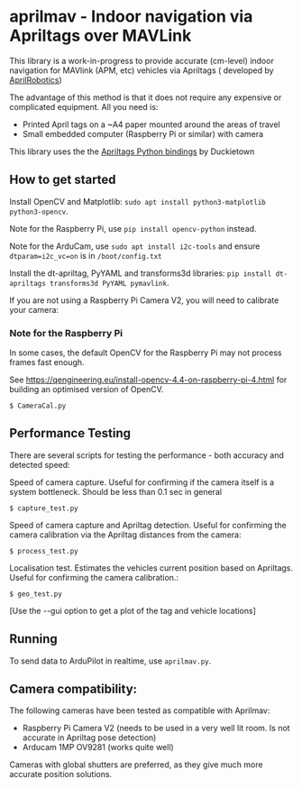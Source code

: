 # aprilmav - Indoor navigation via Apriltags over MAVLink

This library is a work-in-progress to provide accurate (cm-level)
indoor navigation for MAVlink (APM, etc) vehicles via Apriltags (
developed by [AprilRobotics](https://april.eecs.umich.edu/))

The advantage of this method is that it does not require any expensive
or complicated equipment. All you need is:
- Printed April tags on a ~A4 paper mounted around the areas of travel
- Small embedded computer (Raspberry Pi or similar) with camera

This library uses the the [Apriltags Python bindings](https://github.com/duckietown/dt-apriltags) by Duckietown

## How to get started

Install OpenCV and Matplotlib: ``sudo apt install python3-matplotlib python3-opencv``.

Note for the Raspberry Pi, use ``pip install opencv-python`` instead.

Note for the ArduCam, use ``sudo apt install i2c-tools`` and ensure ``dtparam=i2c_vc=on`` is in ``/boot/config.txt``

Install the dt-apriltag, PyYAML and transforms3d libraries: ``pip install dt-apriltags transforms3d PyYAML pymavlink``.

If you are not using a Raspberry Pi Camera V2, you will need to calibrate your
camera:

### Note for the Raspberry Pi

In some cases, the default OpenCV for the Raspberry Pi may not process frames fast enough.

See https://qengineering.eu/install-opencv-4.4-on-raspberry-pi-4.html for building an optimised
version of OpenCV.


```
$ CameraCal.py
```

## Performance Testing

There are several scripts for testing the performance - both accuracy and
detected speed:

Speed of camera capture. Useful for confirming if the camera itself is a system
bottleneck. Should be less than 0.1 sec in general
```
$ capture_test.py
```

Speed of camera capture and Apriltag detection. Useful for confirming the camera
calibration via the Apriltag distances from the camera:
```
$ process_test.py
```

Localisation test. Estimates the vehicles current position based on Apriltags. Useful
for confirming the camera calibration.:
```
$ geo_test.py
```
[Use the --gui option to get a plot of the tag and vehicle locations]

## Running

To send data to ArduPilot in realtime, use ``aprilmav.py``.

## Camera compatibility:

The following cameras have been tested as compatible with Aprilmav:

- Raspberry Pi Camera V2 (needs to be used in a very well lit room. Is not accurate in Apriltag pose detection)
- Arducam 1MP OV9281 (works quite well)

Cameras with global shutters are preferred, as they give much more accurate position solutions.


